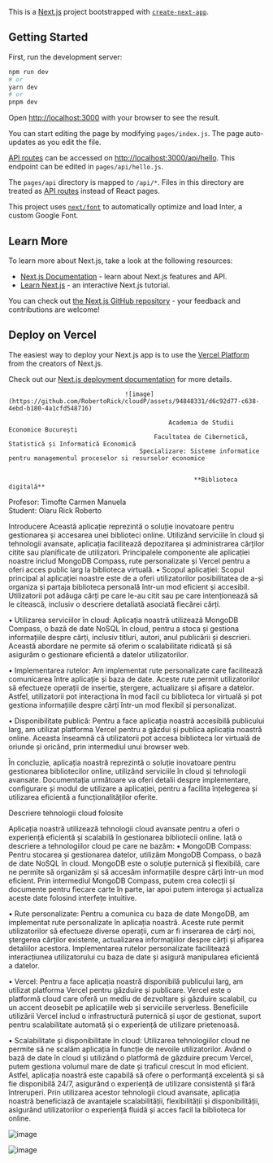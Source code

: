 This is a [Next.js](https://nextjs.org/) project bootstrapped with [`create-next-app`](https://github.com/vercel/next.js/tree/canary/packages/create-next-app).

## Getting Started

First, run the development server:

```bash
npm run dev
# or
yarn dev
# or
pnpm dev
```

Open [http://localhost:3000](http://localhost:3000) with your browser to see the result.

You can start editing the page by modifying `pages/index.js`. The page auto-updates as you edit the file.

[API routes](https://nextjs.org/docs/api-routes/introduction) can be accessed on [http://localhost:3000/api/hello](http://localhost:3000/api/hello). This endpoint can be edited in `pages/api/hello.js`.

The `pages/api` directory is mapped to `/api/*`. Files in this directory are treated as [API routes](https://nextjs.org/docs/api-routes/introduction) instead of React pages.

This project uses [`next/font`](https://nextjs.org/docs/basic-features/font-optimization) to automatically optimize and load Inter, a custom Google Font.

## Learn More

To learn more about Next.js, take a look at the following resources:

- [Next.js Documentation](https://nextjs.org/docs) - learn about Next.js features and API.
- [Learn Next.js](https://nextjs.org/learn) - an interactive Next.js tutorial.

You can check out [the Next.js GitHub repository](https://github.com/vercel/next.js/) - your feedback and contributions are welcome!

## Deploy on Vercel

The easiest way to deploy your Next.js app is to use the [Vercel Platform](https://vercel.com/new?utm_medium=default-template&filter=next.js&utm_source=create-next-app&utm_campaign=create-next-app-readme) from the creators of Next.js.

Check out our [Next.js deployment documentation](https://nextjs.org/docs/deployment) for more details.
 
 									![image](https://github.com/RobertoRick/cloudP/assets/94848331/d6c92d77-c638-4ebd-b180-4a1cfd548716)

												Academia de Studii Economice București
											Facultatea de Cibernetică, Statistică și Informatică Economică
										Specializare: Sisteme informatice pentru managementul proceselor si resurselor economice


												       **Biblioteca digitală**
		



Profesor: Timofte Carmen Manuela 	
Student: Olaru Rick Roberto
		







Introducere
Această aplicație reprezintă o soluție inovatoare pentru gestionarea și accesarea unei biblioteci online. Utilizând serviciile în cloud și tehnologii avansate, aplicația facilitează depozitarea și administrarea cărților citite sau planificate de utilizatori. Principalele componente ale aplicației noastre includ MongoDB Compass, rute personalizate și Vercel pentru a oferi acces public larg la biblioteca virtuală.
•	Scopul aplicației: Scopul principal al aplicației noastre este de a oferi utilizatorilor posibilitatea de a-și organiza și partaja biblioteca personală într-un mod eficient și accesibil. Utilizatorii pot adăuga cărți pe care le-au citit sau pe care intenționează să le citească, inclusiv o descriere detaliată asociată fiecărei cărți.

•	Utilizarea serviciilor în cloud: Aplicația noastră utilizează MongoDB Compass, o bază de date NoSQL în cloud, pentru a stoca și gestiona informațiile despre cărți, inclusiv titluri, autori, anul publicării și descrieri. Această abordare ne permite să oferim o scalabilitate ridicată și să asigurăm o gestionare eficientă a datelor utilizatorilor.

•	Implementarea rutelor: Am implementat rute personalizate care facilitează comunicarea între aplicație și baza de date. Aceste rute permit utilizatorilor să efectueze operații de insertie, ștergere, actualizare și afișare a datelor. Astfel, utilizatorii pot interacționa în mod facil cu biblioteca lor virtuală și pot gestiona informațiile despre cărți într-un mod flexibil și personalizat.

•	Disponibilitate publică: Pentru a face aplicația noastră accesibilă publicului larg, am utilizat platforma Vercel pentru a găzdui și publica aplicația noastră online. Aceasta înseamnă că utilizatorii pot accesa biblioteca lor virtuală de oriunde și oricând, prin intermediul unui browser web.

În concluzie, aplicația noastră reprezintă o soluție inovatoare pentru gestionarea bibliotecilor online, utilizând serviciile în cloud și tehnologii avansate. Documentația următoare va oferi detalii despre implementare, configurare și modul de utilizare a aplicației, pentru a facilita înțelegerea și utilizarea eficientă a funcționalităților oferite.




Descriere tehnologii cloud folosite


Aplicația noastră utilizează tehnologii cloud avansate pentru a oferi o experiență eficientă și scalabilă în gestionarea bibliotecii online. Iată o descriere a tehnologiilor cloud pe care ne bazăm:
•	MongoDB Compass: Pentru stocarea și gestionarea datelor, utilizăm MongoDB Compass, o bază de date NoSQL în cloud. MongoDB este o soluție puternică și flexibilă, care ne permite să organizăm și să accesăm informațiile despre cărți într-un mod eficient. Prin intermediul MongoDB Compass, putem crea colecții și documente pentru fiecare carte în parte, iar apoi putem interoga și actualiza aceste date folosind interfețe intuitive.

•	Rute personalizate: Pentru a comunica cu baza de date MongoDB, am implementat rute personalizate în aplicația noastră. Aceste rute permit utilizatorilor să efectueze diverse operații, cum ar fi inserarea de cărți noi, ștergerea cărților existente, actualizarea informațiilor despre cărți și afișarea detaliilor acestora. Implementarea rutelor personalizate facilitează interacțiunea utilizatorului cu baza de date și asigură manipularea eficientă a datelor.

•	Vercel: Pentru a face aplicația noastră disponibilă publicului larg, am utilizat platforma Vercel pentru găzduire și publicare. Vercel este o platformă cloud care oferă un mediu de dezvoltare și găzduire scalabil, cu un accent deosebit pe aplicațiile web și serviciile serverless. Beneficiile utilizării Vercel includ o infrastructură puternică și ușor de gestionat, suport pentru scalabilitate automată și o experiență de utilizare prietenoasă.

•	Scalabilitate și disponibilitate în cloud: Utilizarea tehnologiilor cloud ne permite să ne scalăm aplicația în funcție de nevoile utilizatorilor. Având o bază de date în cloud și utilizând o platformă de găzduire precum Vercel, putem gestiona volumul mare de date și traficul crescut în mod eficient. Astfel, aplicația noastră este capabilă să ofere o performanță excelentă și să fie disponibilă 24/7, asigurând o experiență de utilizare consistentă și fără întreruperi.
Prin utilizarea acestor tehnologii cloud avansate, aplicația noastră beneficiază de avantajele scalabilității, flexibilității și disponibilității, asigurând utilizatorilor o experiență fluidă și acces facil la biblioteca lor online.

![image](https://github.com/RobertoRick/cloudP/assets/94848331/2203c30a-42d0-470f-83bb-626fdfd4fcde)

![image](https://github.com/RobertoRick/cloudP/assets/94848331/88428083-b33f-441e-8252-aa615a32d170)

 



 
